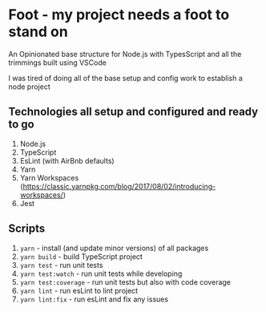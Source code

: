 # Foot - my project needs a foot to stand on

An Opinionated base structure for Node.js with TypesScript and all the trimmings built using VSCode

I was tired of doing all of the base setup and config work to establish a node project

## Technologies all setup and configured and ready to go

1. Node.js
1. TypeScript
1. EsLint (with AirBnb defaults)
1. Yarn
1. Yarn Workspaces (https://classic.yarnpkg.com/blog/2017/08/02/introducing-workspaces/)
1. Jest

## Scripts

1.  `yarn` - install (and update minor versions) of all packages
1.  `yarn build` - build TypeScript project
1.  `yarn test` - run unit tests
1.  `yarn test:watch` - run unit tests while developing
1.  `yarn test:coverage` - run unit tests but also with code coverage
1.  `yarn lint` - run esLint to lint project
1.  `yarn lint:fix` - run esLint and fix any issues
